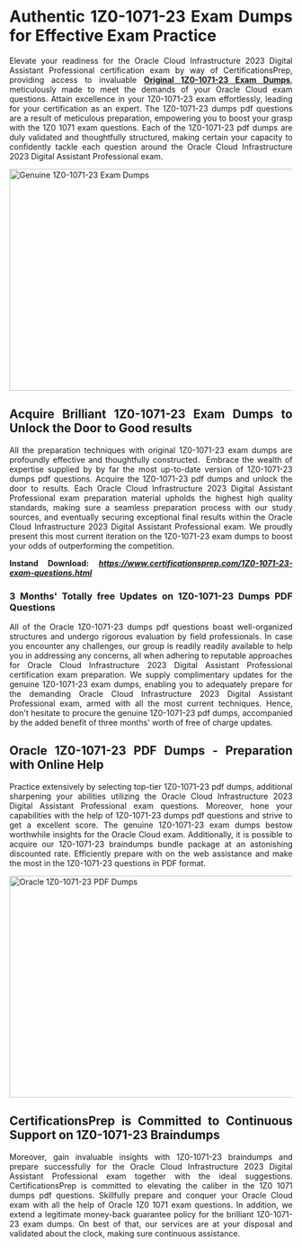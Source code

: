 <h1 style="text-align: justify;"><strong>Authentic 1Z0-1071-23 Exam Dumps for Effective Exam Practice</strong></h1>
<p style="text-align: justify;">Elevate your readiness for the Oracle Cloud Infrastructure 2023 Digital Assistant Professional certification exam by way of CertificationsPrep, providing access to invaluable <a href="https://www.certificationsprep.com/1Z0-1071-23-exam-questions.html"><strong>Original 1Z0-1071-23 Exam Dumps</strong></a>, meticulously made to meet the demands of your Oracle Cloud exam questions. Attain excellence in your 1Z0-1071-23 exam effortlessly, leading for your certification as an expert. The 1Z0-1071-23 dumps pdf questions are a result of meticulous preparation, empowering you to boost your grasp with the 1Z0 1071 exam questions. Each of the 1Z0-1071-23 pdf dumps are duly validated and thoughtfully structured, making certain your capacity to confidently tackle each question around the Oracle Cloud Infrastructure 2023 Digital Assistant Professional exam.</p>
<p style="text-align: justify;"><img src="https://i.imgur.com/XTkKqDV.png" alt="Genuine 1Z0-1071-23 Exam Dumps" width="700" height="394" /></p>
<h2 style="text-align: justify;"><strong>Acquire Brilliant 1Z0-1071-23 Exam Dumps to Unlock the Door to Good results</strong></h2>
<p style="text-align: justify;">All the preparation techniques with original 1Z0-1071-23 exam dumps are profoundly effective and thoughtfully constructed.&nbsp; Embrace the wealth of expertise supplied by by far the most up-to-date version of 1Z0-1071-23 dumps pdf questions. Acquire the 1Z0-1071-23 pdf dumps and unlock the door to results. Each Oracle Cloud Infrastructure 2023 Digital Assistant Professional exam preparation material upholds the highest high quality standards, making sure a seamless preparation process with our study sources, and eventually securing exceptional final results within the Oracle Cloud Infrastructure 2023 Digital Assistant Professional exam. We proudly present this most current iteration on the 1Z0-1071-23 exam dumps to boost your odds of outperforming the competition.</p>
<p style="text-align: justify;"><strong>Instand Download:</strong>&nbsp;<strong><a href="https://www.certificationsprep.com/1Z0-1071-23-exam-questions.html"><em>https://www.certificationsprep.com/1Z0-1071-23-exam-questions.html</em></a></strong></p>
<h3 style="text-align: justify;"><strong>3 Months' Totally free Updates on 1Z0-1071-23 Dumps PDF Questions</strong></h3>
<p style="text-align: justify;">All of the Oracle 1Z0-1071-23 dumps pdf questions boast well-organized structures and undergo rigorous evaluation by field professionals. In case you encounter any challenges, our group is readily readily available to help you in addressing any concerns, all when adhering to reputable approaches for Oracle Cloud Infrastructure 2023 Digital Assistant Professional certification exam preparation. We supply complimentary updates for the genuine 1Z0-1071-23 exam dumps, enabling you to adequately prepare for the demanding Oracle Cloud Infrastructure 2023 Digital Assistant Professional exam, armed with all the most current techniques. Hence, don't hesitate to procure the genuine 1Z0-1071-23 pdf dumps, accompanied by the added benefit of three months' worth of free of charge updates.</p>
<h2 style="text-align: justify;"><strong>Oracle 1Z0-1071-23 PDF Dumps - Preparation with Online Help</strong></h2>
<p style="text-align: justify;">Practice extensively by selecting top-tier 1Z0-1071-23 pdf dumps, additional sharpening your abilities utilizing the Oracle Cloud Infrastructure 2023 Digital Assistant Professional exam questions. Moreover, hone your capabilities with the help of 1Z0-1071-23 dumps pdf questions and strive to get a excellent score. The genuine 1Z0-1071-23 exam dumps bestow worthwhile insights for the Oracle Cloud exam. Additionally, it is possible to acquire our 1Z0-1071-23 braindumps bundle package at an astonishing discounted rate. Efficiently prepare with on the web assistance and make the most in the 1Z0-1071-23 questions in PDF format.</p>
<p style="text-align: justify;"><a href="https://www.certificationsprep.com/1Z0-1071-23-exam-questions.html"><img src="https://i.imgur.com/DQYUJ45.png" alt="Oracle 1Z0-1071-23 PDF Dumps" width="700" height="394" /></a></p>
<h2 style="text-align: justify;"><strong>CertificationsPrep is Committed to Continuous Support on 1Z0-1071-23 Braindumps</strong></h2>
<p style="text-align: justify;">Moreover, gain invaluable insights with 1Z0-1071-23 braindumps and prepare successfully for the Oracle Cloud Infrastructure 2023 Digital Assistant Professional exam together with the ideal suggestions. CertificationsPrep is committed to elevating the caliber in the 1Z0 1071 dumps pdf questions. Skillfully prepare and conquer your Oracle Cloud exam with all the help of Oracle 1Z0 1071 exam questions. In addition, we extend a legitimate money-back guarantee policy for the brilliant 1Z0-1071-23 exam dumps. On best of that, our services are at your disposal and validated about the clock, making sure continuous assistance.</p>
